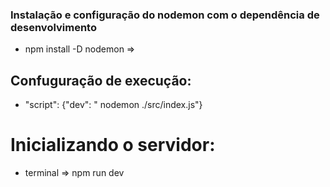 ### Instalação e configuração do nodemon com o dependência de desenvolvimento

* npm install -D nodemon => 

## Confuguração de execução:

* "script": {"dev": " nodemon ./src/index.js"}

# Inicializando o servidor:

* terminal => npm run dev







